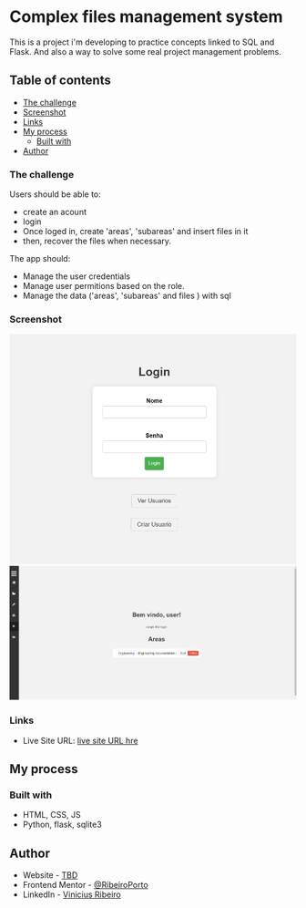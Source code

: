 # Complex files management system

This is a project i'm developing to practice concepts linked to SQL and Flask. And also a way to solve some real project management problems.

## Table of contents

  - [The challenge](#the-challenge)
  - [Screenshot](#screenshot)
  - [Links](#links)
- [My process](#my-process)
  - [Built with](#built-with)
- [Author](#author)


### The challenge

Users should be able to:

- create an acount
- login
- Once loged in, create 'areas', 'subareas' and insert files in it
- then, recover the files when necessary.

The app should: 

- Manage the user credentials
- Manage user permitions based on the role.
- Manage the data ('areas', 'subareas' and files ) with sql 




### Screenshot

![](./screenshot.png)
![](./screenshot-2.png)


### Links

- Live Site URL: [ live site URL hre]()

## My process

### Built with

- HTML, CSS, JS 
- Python, flask, sqlite3





## Author

- Website - [TBD]()
- Frontend Mentor - [@RibeiroPorto](https://www.frontendmentor.io/profile/RibeiroPorto)
- LinkedIn - [Vinicius Ribeiro](https://www.linkedin.com/in/vinicius-ribeiro-8676b9234/)